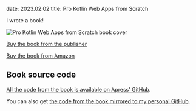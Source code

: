 date: 2023.02.02
title: Pro Kotlin Web Apps from Scratch

I wrote a book!

<p><img src="/static/posts/pro-kotlin-web-apps-from-scratch/kotlin-book-pro-kotlin-web-apps-from-scratch-cover.jpg" alt="Pro Kotlin Web Apps from Scratch book cover"></p>

[Buy the book from the publisher](https://link.springer.com/book/10.1007/978-1-4842-9057-6)

[Buy the book from Amazon](https://www.amazon.com/Pro-Kotlin-Apps-Scratch-Production-ready/dp/1484290569)

## Book source code

[All the code from the book is available on Apress' GitHub](https://github.com/Apress/Pro-Kotlin-Web-Apps-from-Scratch).

You can also get [the code from the book mirrored to my personal GitHub](https://github.com/augustl/pro-kotlin-web-apps-from-scratch).